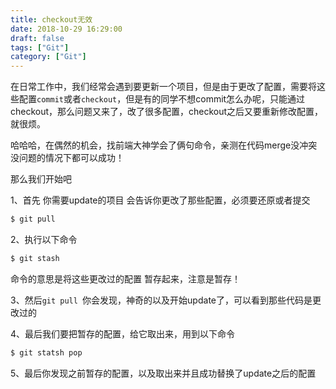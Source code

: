 ```yaml
---
title: checkout无效
date: 2018-10-29 16:29:00
draft: false
tags: ["Git"]
category: ["Git"]
---
```

在日常工作中，我们经常会遇到要更新一个项目，但是由于更改了配置，需要将这些配置```commit```或者```checkout```，但是有的同学不想commit怎么办呢，只能通过checkout，那么问题又来了，改了很多配置，checkout之后又要重新修改配置，就很烦。





哈哈哈，在偶然的机会，找前端大神学会了俩句命令，亲测在代码merge没冲突没问题的情况下都可以成功！



那么我们开始吧





1、首先 你需要update的项目 会告诉你更改了那些配置，必须要还原或者提交
```bash
$ git pull
```


2、执行以下命令
```bash
$ git stash
```
命令的意思是将这些更改过的配置 暂存起来，注意是暂存！



3、然后```git pull ```你会发现，神奇的以及开始update了，可以看到那些代码是更改过的



4、最后我们要把暂存的配置，给它取出来，用到以下命令
```bash
$ git statsh pop
```



5、最后你发现之前暂存的配置，以及取出来并且成功替换了update之后的配置


